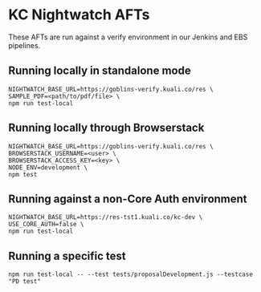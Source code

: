 # KC Nightwatch AFTs
These AFTs are run against a verify environment in our Jenkins and EBS pipelines.

## Running locally in standalone mode
```
NIGHTWATCH_BASE_URL=https://goblins-verify.kuali.co/res \
SAMPLE_PDF=<path/to/pdf/file> \
npm run test-local
```

## Running locally through Browserstack
```
NIGHTWATCH_BASE_URL=https://goblins-verify.kuali.co/res \
BROWSERSTACK_USERNAME=<user> \ 
BROWSERSTACK_ACCESS_KEY=<key> \
NODE_ENV=development \
npm test
```

## Running against a non-Core Auth environment
```
NIGHTWATCH_BASE_URL=https://res-tst1.kuali.co/kc-dev \
USE_CORE_AUTH=false \
npm run test-local
```

## Running a specific test
```
npm run test-local -- --test tests/proposalDevelopment.js --testcase "PD test"
```

